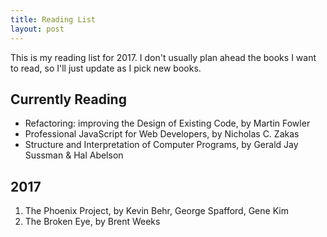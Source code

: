 ```yaml
---
title: Reading List
layout: post
---
```


This is my reading list for 2017. I don't usually plan ahead the books I want to read, 
so I'll just update as I pick new books. 

Currently Reading
-----------------

- Refactoring: improving the Design of Existing Code, by Martin Fowler
- Professional JavaScript for Web Developers, by Nicholas C. Zakas
- Structure and Interpretation of Computer Programs, by Gerald Jay Sussman & Hal Abelson

2017
-----------------
1. The Phoenix Project, by Kevin Behr, George Spafford, Gene Kim
2. The Broken Eye, by Brent Weeks
